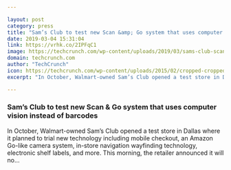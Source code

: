 ```yaml
---

layout: post
category: press
title: "Sam’s Club to test new Scan &amp; Go system that uses computer vision instead of barcodes"
date: 2019-03-04 15:31:04
link: https://vrhk.co/2IPFqC1
image: https://techcrunch.com/wp-content/uploads/2019/03/sams-club-scanning.jpg?w=600
domain: techcrunch.com
author: "TechCrunch"
icon: https://techcrunch.com/wp-content/uploads/2015/02/cropped-cropped-favicon-gradient.png?w=180
excerpt: "In October, Walmart-owned Sam’s Club opened a test store in Dallas where it planned to trial new technology including mobile checkout, an Amazon Go-like camera system, in-store navigation wayfinding technology, electronic shelf labels, and more. This morning, the retailer announced it will no…"

---
```


### Sam’s Club to test new Scan &amp; Go system that uses computer vision instead of barcodes

In October, Walmart-owned Sam’s Club opened a test store in Dallas where it planned to trial new technology including mobile checkout, an Amazon Go-like camera system, in-store navigation wayfinding technology, electronic shelf labels, and more. This morning, the retailer announced it will no…